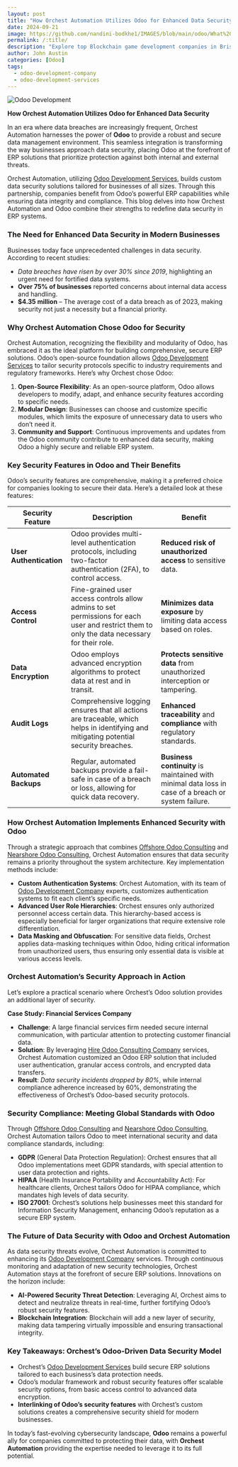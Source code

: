 ```yaml
---
layout: post
title: "How Orchest Automation Utilizes Odoo for Enhanced Data Security"
date: 2024-09-21
image: https://github.com/nandini-bodkhe1/IMAGES/blob/main/odoo/What%20Are%20Carbon%20Tokens_%20A%20Beginner%E2%80%99s%20Guide%20to%20KlimaDAO%20and%20Carbon%20Crypto.png?raw=true
permalink: /:title/
description: "Explore top Blockchain game development companies in Brisbane, including SDLC Corp, offering cutting-edge gaming solutions."
author: John Austin
categories: [Odoo]
tags:
  - odoo-development-company
  - odoo-development-services
---
```

![Odoo Development](https://github.com/nandini-bodkhe1/IMAGES/blob/main/odoo/What%20Are%20Carbon%20Tokens_%20A%20Beginner%E2%80%99s%20Guide%20to%20KlimaDAO%20and%20Carbon%20Crypto.png?raw=true)


**How Orchest Automation Utilizes Odoo for Enhanced Data Security**

In an era where data breaches are increasingly frequent, Orchest Automation harnesses the power of **Odoo** to provide a robust and secure data management environment. This seamless integration is transforming the way businesses approach data security, placing Odoo at the forefront of ERP solutions that prioritize protection against both internal and external threats.

Orchest Automation, utilizing [Odoo Development Services](https://sdlccorp.com/services/odoo-services/odoo-development-company/), builds custom data security solutions tailored for businesses of all sizes. Through this partnership, companies benefit from Odoo’s powerful ERP capabilities while ensuring data integrity and compliance. This blog delves into how Orchest Automation and Odoo combine their strengths to redefine data security in ERP systems.

### **The Need for Enhanced Data Security in Modern Businesses**

Businesses today face unprecedented challenges in data security. According to recent studies:

* *Data breaches have risen by over 30% since 2019*, highlighting an urgent need for fortified data systems.  
* **Over 75% of businesses** reported concerns about internal data access and handling.  
* **$4.35 million** – The average cost of a data breach as of 2023, making security not just a necessity but a financial priority.

### **Why Orchest Automation Chose Odoo for Security**

Orchest Automation, recognizing the flexibility and modularity of Odoo, has embraced it as the ideal platform for building comprehensive, secure ERP solutions. Odoo’s open-source foundation allows [Odoo Development Services](https://sdlccorp.com/services/odoo-services/odoo-development-company/) to tailor security protocols specific to industry requirements and regulatory frameworks. Here’s why Orchest chose Odoo:

1. **Open-Source Flexibility**: As an open-source platform, Odoo allows developers to modify, adapt, and enhance security features according to specific needs.  
2. **Modular Design**: Businesses can choose and customize specific modules, which limits the exposure of unnecessary data to users who don’t need it.  
3. **Community and Support**: Continuous improvements and updates from the Odoo community contribute to enhanced data security, making Odoo a highly secure and reliable ERP system.

### **Key Security Features in Odoo and Their Benefits**

Odoo’s security features are comprehensive, making it a preferred choice for companies looking to secure their data. Here’s a detailed look at these features:

| Security Feature | Description | Benefit |
| ----- | ----- | ----- |
| **User Authentication** | Odoo provides multi-level authentication protocols, including two-factor authentication (2FA), to control access. | **Reduced risk of unauthorized access** to sensitive data. |
| **Access Control** | Fine-grained user access controls allow admins to set permissions for each user and restrict them to only the data necessary for their role. | **Minimizes data exposure** by limiting data access based on roles. |
| **Data Encryption** | Odoo employs advanced encryption algorithms to protect data at rest and in transit. | **Protects sensitive data** from unauthorized interception or tampering. |
| **Audit Logs** | Comprehensive logging ensures that all actions are traceable, which helps in identifying and mitigating potential security breaches. | **Enhanced traceability** and **compliance** with regulatory standards. |
| **Automated Backups** | Regular, automated backups provide a fail-safe in case of a breach or loss, allowing for quick data recovery. | **Business continuity** is maintained with minimal data loss in case of a breach or system failure. |

### **How Orchest Automation Implements Enhanced Security with Odoo**

Through a strategic approach that combines [Offshore Odoo Consulting](https://sdlccorp.com/services/odoo-services/odoo-consulting-services/) and [Nearshore Odoo Consulting](https://sdlccorp.com/services/odoo-services/odoo-consulting-services/), Orchest Automation ensures that data security remains a priority throughout the system architecture. Key implementation methods include:

* **Custom Authentication Systems**: Orchest Automation, with its team of [Odoo Development Company](https://sdlccorp.com/services/odoo-services/odoo-development-company/) experts, customizes authentication systems to fit each client’s specific needs.  
* **Advanced User Role Hierarchies**: Orchest ensures only authorized personnel access certain data. This hierarchy-based access is especially beneficial for larger organizations that require extensive role differentiation.  
* **Data Masking and Obfuscation**: For sensitive data fields, Orchest applies data-masking techniques within Odoo, hiding critical information from unauthorized users, thus ensuring only essential data is visible at various access levels.

### **Orchest Automation’s Security Approach in Action**

Let’s explore a practical scenario where Orchest’s Odoo solution provides an additional layer of security.

**Case Study: Financial Services Company**

* **Challenge**: A large financial services firm needed secure internal communication, with particular attention to protecting customer financial data.  
* **Solution**: By leveraging [Hire Odoo Consulting Company](https://sdlccorp.com/services/odoo-services/odoo-consulting-services/) services, Orchest Automation customized an Odoo ERP solution that included user authentication, granular access controls, and encrypted data transfers.  
* **Result**: *Data security incidents dropped by 80%*, while internal compliance adherence increased by 60%, demonstrating the effectiveness of Orchest’s Odoo-based security protocols.

### **Security Compliance: Meeting Global Standards with Odoo**

Through [Offshore Odoo Consulting](https://sdlccorp.com/services/odoo-services/odoo-consulting-services/) and [Nearshore Odoo Consulting](https://sdlccorp.com/services/odoo-services/odoo-consulting-services/), Orchest Automation tailors Odoo to meet international security and data compliance standards, including:

* **GDPR** (General Data Protection Regulation): Orchest ensures that all Odoo implementations meet GDPR standards, with special attention to user data protection and rights.  
* **HIPAA** (Health Insurance Portability and Accountability Act): For healthcare clients, Orchest tailors Odoo for HIPAA compliance, which mandates high levels of data security.  
* **ISO 27001**: Orchest’s solutions help businesses meet this standard for Information Security Management, enhancing Odoo’s reputation as a secure ERP system.

### **The Future of Data Security with Odoo and Orchest Automation**

As data security threats evolve, Orchest Automation is committed to enhancing its [Odoo Development Company](https://sdlccorp.com/services/odoo-services/odoo-development-company/) services. Through continuous monitoring and adaptation of new security technologies, Orchest Automation stays at the forefront of secure ERP solutions. Innovations on the horizon include:

* **AI-Powered Security Threat Detection**: Leveraging AI, Orchest aims to detect and neutralize threats in real-time, further fortifying Odoo’s robust security features.  
* **Blockchain Integration**: Blockchain will add a new layer of security, making data tampering virtually impossible and ensuring transactional integrity.

### **Key Takeaways: Orchest’s Odoo-Driven Data Security Model**

* Orchest’s [Odoo Development Services](https://sdlccorp.com/services/odoo-services/odoo-development-company/) build secure ERP solutions tailored to each business’s data protection needs.  
* Odoo’s modular framework and robust security features offer scalable security options, from basic access control to advanced data encryption.  
* **Interlinking of Odoo’s security features** with Orchest’s custom solutions creates a comprehensive security shield for modern businesses.

In today’s fast-evolving cybersecurity landscape, **Odoo** remains a powerful ally for companies committed to protecting their data, with **Orchest Automation** providing the expertise needed to leverage it to its full potential.
